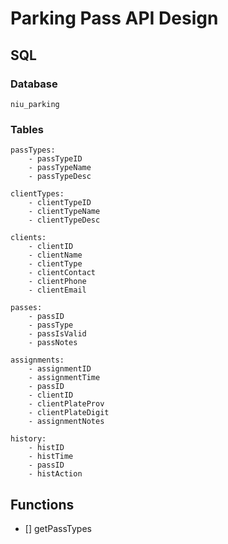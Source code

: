 # Parking Pass API Design

## SQL
### Database
    niu_parking
### Tables
    passTypes:
        - passTypeID
        - passTypeName
        - passTypeDesc

    clientTypes:
        - clientTypeID
        - clientTypeName
        - clientTypeDesc

    clients:
        - clientID
        - clientName
        - clientType
        - clientContact
        - clientPhone
        - clientEmail

    passes:
        - passID
        - passType
        - passIsValid
        - passNotes
    
    assignments:
        - assignmentID
        - assignmentTime
        - passID
        - clientID
        - clientPlateProv
        - clientPlateDigit
        - assignmentNotes
    
    history:
        - histID
        - histTime
        - passID
        - histAction

## Functions
- [] getPassTypes